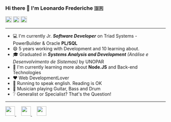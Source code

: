 ### Hi there 👋 I'm Leonardo Frederiche 🇧🇷

<div>
  <img src="https://i.imgur.com/4j0IIon.png" alt="Node.JS" width="20px">
  <img src="https://i.imgur.com/y9BuWxm.png" alt="JavaScript" width="20px">
  <img src="https://i.imgur.com/338rDVc.png" alt="React" width="20px">
</div>

---

- 💻 I'm currently Jr. ***Software Developer*** on Triad Systems - PowerBuilder & Oracle **PL/SQL**
- 😄 5 years working with Development and 10 learning about.
- 🎓 Graduated in ***Systems Analysis and Development** (Análise e Desenvolvimento de Sistemas)* by UNOPAR
- 📖 I'm currently learning more about **Node.JS** and Back-end Technologies
- ❤️ Web DevelopmentLover
- 🏃 Running to speak english. Reading is OK
- 🎸 Musician playing Guitar, Bass and Drum
- ❔ Generalist or Specialist? That's the Question! 

---

<!-- Linkedin -->
<a href="https://www.linkedin.com/in/leonardo-frederiche-6ab778b9/" target="_blank" alt="Linkedin">
  <img src="https://i.imgur.com/h3q8O55.png" width="30px" />
</a>
&nbsp;&nbsp;&nbsp;

<!-- Mail -->
<a href="mailto:leofrederiche@gmail.com" target="_blank" alt="G-Mail">
  <img src="https://i.imgur.com/O10ZqAw.png" width="30px" />
</a>
&nbsp;&nbsp;&nbsp;

<!-- Portifolio -->
<a href="https://leofrederiche.github.io/" target="_blank" alt="G-Mail">
  <img src="https://i.imgur.com/qBhQYe7.png" width="30px" />
</a>
